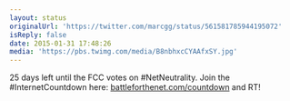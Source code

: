 ```yaml
---
layout: status
originalUrl: 'https://twitter.com/marcgg/status/561581785944195072'
isReply: false
date: 2015-01-31 17:48:26
media: 'https://pbs.twimg.com/media/B8nbhxcCYAAfxSY.jpg'
---
```


25 days left until the FCC votes on #NetNeutrality. Join the #InternetCountdown here: [battleforthenet.com/countdown](http://battleforthenet.com/countdown) and RT! 
